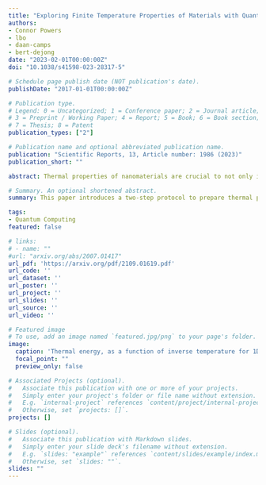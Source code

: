 ```yaml
---
title: "Exploring Finite Temperature Properties of Materials with Quantum Computers"
authors:
- Connor Powers
- lbo
- daan-camps
- bert-dejong
date: "2023-02-01T00:00:00Z"
doi: "10.1038/s41598-023-28317-5"

# Schedule page publish date (NOT publication's date).
publishDate: "2017-01-01T00:00:00Z"

# Publication type.
# Legend: 0 = Uncategorized; 1 = Conference paper; 2 = Journal article;
# 3 = Preprint / Working Paper; 4 = Report; 5 = Book; 6 = Book section;
# 7 = Thesis; 8 = Patent
publication_types: ["2"]

# Publication name and optional abbreviated publication name.
publication: "Scientific Reports, 13, Article number: 1986 (2023)"
publication_short: ""

abstract: Thermal properties of nanomaterials are crucial to not only improving our fundamental understanding of condensed matter systems, but also to developing novel materials for applications spanning research and industry. Since quantum effects arise at the nano-scale, these systems are difficult to simulate on classical computers. Quantum computers can efficiently simulate quantum many-body systems, yet current quantum algorithms for calculating thermal properties of these systems incur significant computational costs in that they either prepare the full thermal state on the quantum computer, or they must sample a number of pure states from a distribution that grows with system size. Canonical thermal pure quantum (TPQ) states provide a promising path to estimating thermal properties of quantum materials as they neither require preparation of the full thermal state nor require a growing number of samples with system size. Here, we present an algorithm for preparing canonical TPQ states on quantum computers. We compare three different circuit implementations for the algorithm and demonstrate their capabilities in estimating thermal properties of quantum materials. Due to its increasing accuracy with system size and flexibility in implementation, we anticipate that this method will enable finite temperature explorations of relevant quantum materials on near-term quantum computers.

# Summary. An optional shortened abstract.
summary: This paper introduces a two-step protocol to prepare thermal pure quantum states on a quantum computer.

tags:
- Quantum Computing
featured: false

# links:
# - name: ""
#url: "arxiv.org/abs/2007.01417"
url_pdf: 'https://arxiv.org/pdf/2109.01619.pdf'
url_code: ''
url_dataset: ''
url_poster: ''
url_project: ''
url_slides: ''
url_source: ''
url_video: ''

# Featured image
# To use, add an image named `featured.jpg/png` to your page's folder. 
image:
  caption: 'Thermal energy, as a function of inverse temperature for 1D Heisenberg models, calculated with TPQ states on a noiseless quantum simulator'
  focal_point: ""
  preview_only: false

# Associated Projects (optional).
#   Associate this publication with one or more of your projects.
#   Simply enter your project's folder or file name without extension.
#   E.g. `internal-project` references `content/project/internal-project/index.md`.
#   Otherwise, set `projects: []`.
projects: []

# Slides (optional).
#   Associate this publication with Markdown slides.
#   Simply enter your slide deck's filename without extension.
#   E.g. `slides: "example"` references `content/slides/example/index.md`.
#   Otherwise, set `slides: ""`.
slides: ""
---
```

